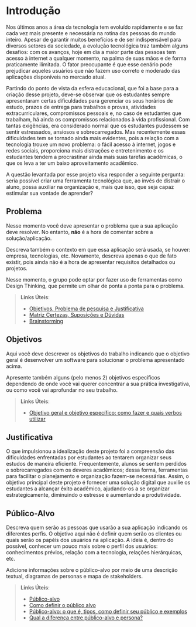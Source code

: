# Introdução

Nos últimos anos a área da tecnologia tem evoluído rapidamente e se faz cada vez mais presente e necessária na rotina das pessoas do mundo inteiro. Apesar de garantir muitos benefícios e de ser indispensável para diversos setores da sociedade, a evolução tecnológica traz também alguns desafios: com os avanços, hoje em dia a maior parte das pessoas tem acesso à internet a qualquer momento, na palma de suas mãos e de forma praticamente ilimitada. O fator preocupante é que esse cenário pode prejudicar aqueles usuários que não fazem uso correto e moderado das aplicações disponíveis no mercado atual.

Partindo do ponto de vista da esfera educacional, que foi a base para a criação desse projeto, deve-se observar que os estudantes sempre apresentaram certas dificuldades para gerenciar os seus horários de estudo, prazos de entrega para trabalhos e provas, atividades extracurriculares, compromissos pessoais e, no caso de estudantes que trabalham, há ainda os compromissos relacionados à vida profissional. Com tantas exigências, era considerado normal que os estudantes pudessem se sentir estressados, ansiosos e sobrecarregados. Mas recentemente essas dificuldades tem se tornado ainda mais evidentes, pois a relação com a tecnologia trouxe um novo problema: o fácil acesso à internet, jogos e redes sociais, proporciona mais distrações e entretenimento e os estudantes tendem a procrastinar ainda mais suas tarefas acadêmicas, o que os leva a ter um baixo aproveitamento acadêmico.

A questão levantada por esse projeto visa responder a seguinte pergunta: seria possível criar uma ferramenta tecnológica que, ao invés de distrair o aluno, possa auxiliar na organização e, mais que isso, que seja capaz estimular sua vontade de aprender?

## Problema

Nesse momento você deve apresentar o problema que a sua aplicação deve resolver. No entanto, **não** é a hora de comentar sobre a solução/aplicação.

Descreva também o contexto em que essa aplicação será usada, se  houver: empresa, tecnologias, etc. Novamente, descreva apenas o que de fato existir, pois ainda não é a hora de apresentar requisitos detalhados ou projetos.

Nesse momento, o grupo pode optar por fazer uso  de ferramentas como Design Thinking, que permite um olhar de ponta a ponta para o problema.

> **Links Úteis**:
> - [Objetivos, Problema de pesquisa e Justificativa](https://medium.com/@versioparole/objetivos-problema-de-pesquisa-e-justificativa-c98c8233b9c3)
> - [Matriz Certezas, Suposições e Dúvidas](https://medium.com/educa%C3%A7%C3%A3o-fora-da-caixa/matriz-certezas-suposi%C3%A7%C3%B5es-e-d%C3%BAvidas-fa2263633655)
> - [Brainstorming](https://www.euax.com.br/2018/09/brainstorming/)

## Objetivos

Aqui você deve descrever os objetivos do trabalho indicando que o objetivo geral é desenvolver um software para solucionar o problema apresentado acima. 

Apresente também alguns (pelo menos 2) objetivos específicos dependendo de onde você vai querer concentrar a sua prática investigativa, ou como você vai aprofundar no seu trabalho.
 
> **Links Úteis**:
> - [Objetivo geral e objetivo específico: como fazer e quais verbos utilizar](https://blog.mettzer.com/diferenca-entre-objetivo-geral-e-objetivo-especifico/)

## Justificativa

O que impulsionou a idealização deste projeto foi a compreensão das dificuldades enfrentadas por estudantes ao tentarem organizar seus estudos de maneira eficiente. Frequentemente, alunos se sentem perdidos e sobrecarregados com os deveres acadêmicos; dessa forma, ferramentas para facilitar o planejamento e organização fazem-se necessárias. Assim, o objetivo principal deste projeto é fornecer uma solução digital que auxilie os estudantes a alcançar êxito acadêmico, ajudando-os a se organizar estrategicamente, diminuindo o estresse e aumentando a produtividade. 

## Público-Alvo

Descreva quem serão as pessoas que usarão a sua aplicação indicando os diferentes perfis. O objetivo aqui não é definir quem serão os clientes ou quais serão os papéis dos usuários na aplicação. A ideia é, dentro do possível, conhecer um pouco mais sobre o perfil dos usuários: conhecimentos prévios, relação com a tecnologia, relações hierárquicas, etc.

Adicione informações sobre o público-alvo por meio de uma descrição textual, diagramas de personas e mapa de stakeholders.

> **Links Úteis**:
> - [Público-alvo](https://blog.hotmart.com/pt-br/publico-alvo/)
> - [Como definir o público alvo](https://exame.com/pme/5-dicas-essenciais-para-definir-o-publico-alvo-do-seu-negocio/)
> - [Público-alvo: o que é, tipos, como definir seu público e exemplos](https://klickpages.com.br/blog/publico-alvo-o-que-e/)
> - [Qual a diferença entre público-alvo e persona?](https://rockcontent.com/blog/diferenca-publico-alvo-e-persona/)
